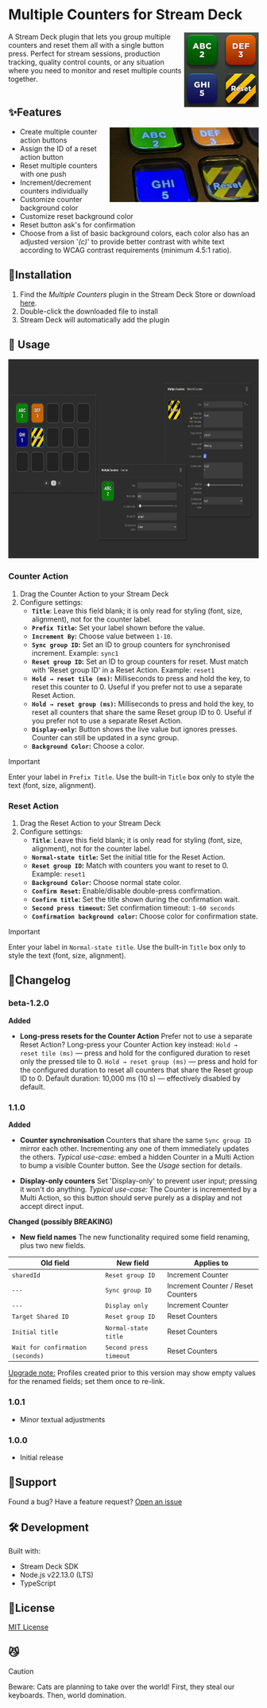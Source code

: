 # Multiple Counters for Stream Deck
<img src="multiple-counters-icon.png" align="right" height="150" width="150" alt="'Multiple Counters' Plugin icon">

A Stream Deck plugin that lets you group multiple counters and reset them all with a single button press. Perfect for stream sessions, production tracking, quality control counts, or any situation where you need to monitor and reset multiple counts together.
<br/>
<br/>

## ✨Features
<img src="preview1.jpg" align="right" height="150" width="300" alt="Photo of the buttons in action">

- Create multiple counter action buttons
- Assign the ID of a reset action button
- Reset multiple counters with one push
- Increment/decrement counters individually
- Customize counter background color
- Customize reset background color
- Reset button ask's for confirmation
- Choose from a list of basic background colors, each color also has an adjusted version '_(c)_' to provide better contrast with white text according to WCAG contrast requirements (minimum 4.5:1 ratio).


## 🚀Installation
1. Find the _Multiple Counters_ plugin in the Stream Deck Store or download [here](https://github.com/ElianKars/StreamDeck-Multiple-Counters/releases/tag/Latest).
2. Double-click the downloaded file to install
3. Stream Deck will automatically add the plugin


## 🔧 Usage
<img src="preview2.jpg" height="400" width="800" alt="Photo of the buttons in action">

### Counter Action
1. Drag the Counter Action to your Stream Deck
2. Configure settings:
   - **`Title`**: Leave this field blank; it is only read for styling (font, size, alignment), not for the counter label.
   - **`Prefix Title`:** Set your label shown before the value.
   - **`Increment By`:** Choose value between `1-10`.
   - **`Sync group ID`:** Set an ID to group counters for synchronised increment. Example: `sync1`
   - **`Reset group ID`:** Set an ID to group counters for reset. Must match with 'Reset group ID' in a Reset Action. Example: `reset1`
   - **`Hold → reset tile (ms)`:** Milliseconds to press and hold the key, to reset this counter to 0. Useful if you prefer not to use a separate Reset Action.
   - **`Hold → reset group (ms)`:** Milliseconds to press and hold the key, to reset all counters that share the same Reset group ID to 0. Useful if you prefer not to use a separate Reset Action.
   - **`Display-only`:** Button shows the live value but ignores presses. Counter can still be updated in a sync group.
   - **`Background Color`:** Choose a color.

> [!IMPORTANT]  
> Enter your label in `Prefix Title`. Use the built-in `Title` box only to style the text (font, size, alignment).


### Reset Action
1. Drag the Reset Action to your Stream Deck
2. Configure settings:
   - **`Title`**: Leave this field blank; it is only read for styling (font, size, alignment), not for the counter label.
   - **`Normal-state title`:** Set the initial title for the Reset Action.
   - **`Reset group ID`:** Match with counters you want to reset to 0. Example: `reset1`
   - **`Background Color`:** Choose normal state color.
   - **`Confirm Reset`:** Enable/disable double-press confirmation.
   - **`Confirm title`:** Set the title shown during the confirmation wait.
   - **`Second press timeout`:** Set confirmation timeout: `1-60 seconds`
   - **`Confirmation background color`:** Choose color for confirmation state.

> [!IMPORTANT]  
> Enter your label in `Normal-state title`. Use the built-in `Title` box only to style the text (font, size, alignment).


## 📝Changelog
### beta-1.2.0
**Added**
- **Long‑press resets for the Counter Action**
Prefer not to use a separate Reset Action? Long-press your Counter Action key instead:
`Hold → reset tile (ms)` — press and hold for the configured duration to reset only the pressed tile to 0.
`Hold → reset group (ms)` — press and hold for the configured duration to reset all counters that share the Reset group ID to 0.
Default duration: 10,000 ms (10 s) — effectively disabled by default.
### 1.1.0
**Added**
- **Counter synchronisation**
Counters that share the same `Sync group ID` mirror each other. Incrementing any one of them immediately updates the others.
_Typical use-case:_ embed a hidden Counter in a Multi Action to bump a visible Counter button. See the _Usage_ section for details.

- **Display-only counters**
Set 'Display-only' to prevent user input; pressing it won't do anything.
_Typical use-case:_ The Counter is incremented by a Multi Action, so this button should serve purely as a display and not accept direct input.

**Changed (possibly BREAKING)**
- **New field names**
The new functionality required some field renaming, plus two new fields.

| Old field                         | New field              | Applies to                         |
| --------------------------------- | ---------------------- | ---------------------------------- |
| `sharedId`                        | `Reset group ID`       | Increment Counter                  |
| `---`                             | `Sync group ID`        | Increment Counter / Reset Counters |
| `---`                             | `Display only`         | Increment Counter                  |
| `Target Shared ID`                | `Reset group ID`       | Reset Counters                     |
| `Initial title`                   | `Normal-state title`   | Reset Counters                     |
| `Wait for confirmation (seconds)` | `Second press timeout` | Reset Counters                     |

<ins>Upgrade note:</ins> Profiles created prior to this version may show empty values for the renamed fields; set them once to re-link.

### 1.0.1
- Minor textual adjustments
### 1.0.0
- Initial release


## 🐛Support
Found a bug? Have a feature request? [Open an issue](../../issues)


## 🛠️ Development

Built with:
- Stream Deck SDK
- Node.js v22.13.0 (LTS)
- TypeScript

## 📄License
[MIT License](LICENSE)


## 😼
> [!CAUTION]
> Beware: Cats are planning to take over the world! First, they steal our keyboards. Then, world domination.